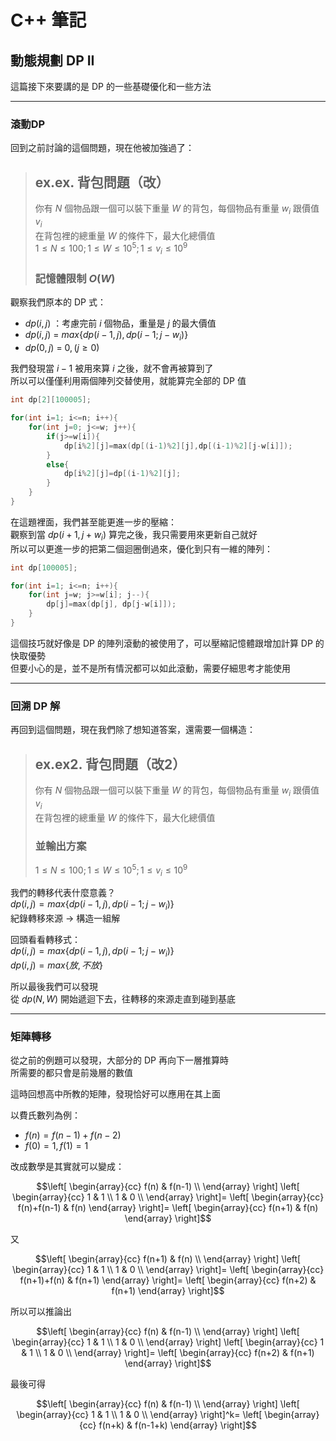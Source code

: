 # **C++ 筆記**  
## 動態規劃 DP II  

這篇接下來要講的是 DP 的一些基礎優化和一些方法  

---

### 滾動DP  

回到之前討論的這個問題，現在他被加強過了：  

> ## ex.ex. 背包問題（改）  
> 你有 $N$ 個物品跟一個可以裝下重量 $W$ 的背包，每個物品有重量 $w_i$ 跟價值 $v_i$  
> 在背包裡的總重量 $W$ 的條件下，最大化總價值  
> $1 \leq N \leq 100; 1 \leq W \leq 10^5; 1 \leq v_i \leq 10^9$  
> 
> ### **記憶體限制 $O(W)$**  

觀察我們原本的 DP 式：  
* $dp(i, j)$ ：考慮完前 $i$ 個物品，重量是 $j$ 的最大價值  
* $dp(i, j)$ = $max \{ dp(i-1, j), dp(i-1; j-w_i) \}$  
* $dp(0, j)$ = $0, (j \geq 0)$  

我們發現當 $i-1$ 被用來算 $i$ 之後，就不會再被算到了  
所以可以僅僅利用兩個陣列交替使用，就能算完全部的 DP 值  

```cpp
int dp[2][100005];

for(int i=1; i<=n; i++){
    for(int j=0; j<=w; j++){
        if(j>=w[i]){
            dp[i%2][j]=max(dp[(i-1)%2][j],dp[(i-1)%2][j-w[i]]);
        }
        else{
            dp[i%2][j]=dp[(i-1)%2][j];
        }
    }
}
```

在這題裡面，我們甚至能更進一步的壓縮：  
觀察到當 $dp(i+1, j+w_i)$ 算完之後，我只需要用來更新自己就好  
所以可以更進一步的把第二個迴圈倒過來，優化到只有一維的陣列：  

```cpp
int dp[100005];

for(int i=1; i<=n; i++){
    for(int j=w; j>=w[i]; j--){
        dp[j]=max(dp[j], dp[j-w[i]]);
    }
}
```

這個技巧就好像是 DP 的陣列滾動的被使用了，可以壓縮記憶體跟增加計算 DP 的快取優勢  
但要小心的是，並不是所有情況都可以如此滾動，需要仔細思考才能使用  

---

### 回溯 DP 解  

再回到這個問題，現在我們除了想知道答案，還需要一個構造：  

> ## ex.ex2. 背包問題（改2）  
> 你有 $N$ 個物品跟一個可以裝下重量 $W$ 的背包，每個物品有重量 $w_i$ 跟價值 $v_i$  
> 在背包裡的總重量 $W$ 的條件下，最大化總價值  
> ### **並輸出方案**  
> $1 \leq N \leq 100; 1 \leq W \leq 10^5; 1 \leq v_i \leq 10^9$  

我們的轉移代表什麼意義？  
$dp(i, j) = max \{ dp(i-1, j), dp(i-1; j-w_i) \}$  
紀錄轉移來源 $\rightarrow$ 構造一組解  

回頭看看轉移式：  
$dp(i, j) = max \{ dp(i-1, j), dp(i-1; j-w_i) \}$  
$dp(i, j) = max \{ 放, 不放 \}$  

所以最後我們可以發現  
從 $dp(N, W )$ 開始遞迴下去，往轉移的來源走直到碰到基底  

---

### 矩陣轉移

從之前的例題可以發現，大部分的 DP 再向下一層推算時  
所需要的都只會是前幾層的數值  

這時回想高中所教的矩陣，發現恰好可以應用在其上面  

以費氏數列為例：  
* $f(n)=f(n-1)+f(n-2)$  
* $f(0)=1,f(1)=1$  

改成數學是其實就可以變成：  

$$\left[
\begin{array}{cc}
f(n) & f(n-1) \\
\end{array}
\right]
\left[
\begin{array}{cc}
1 & 1 \\
1 & 0 \\
\end{array}
\right]=
\left[
\begin{array}{cc}
f(n)+f(n-1) & f(n)
\end{array}
\right]=
\left[
\begin{array}{cc}
f(n+1) & f(n)
\end{array}
\right]$$  

又  

$$\left[
\begin{array}{cc}
f(n+1) & f(n) \\
\end{array}
\right]
\left[
\begin{array}{cc}
1 & 1 \\
1 & 0 \\
\end{array}
\right]=
\left[
\begin{array}{cc}
f(n+1)+f(n) & f(n+1)
\end{array}
\right]=
\left[
\begin{array}{cc}
f(n+2) & f(n+1)
\end{array}
\right]$$  

所以可以推論出  

$$\left[
\begin{array}{cc}
f(n) & f(n-1) \\
\end{array}
\right]
\left[
\begin{array}{cc}
1 & 1 \\
1 & 0 \\
\end{array}
\right]
\left[
\begin{array}{cc}
1 & 1 \\
1 & 0 \\
\end{array}
\right]=
\left[
\begin{array}{cc}
f(n+2) & f(n+1)
\end{array}
\right]$$  

最後可得  

$$\left[
\begin{array}{cc}
f(n) & f(n-1) \\
\end{array}
\right]
\left[
\begin{array}{cc}
1 & 1 \\
1 & 0 \\
\end{array}
\right]^k=
\left[
\begin{array}{cc}
f(n+k) & f(n-1+k)
\end{array}
\right]$$  




